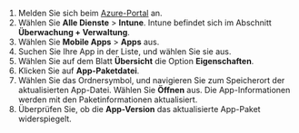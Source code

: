 
1. Melden Sie sich beim [Azure-Portal](https://portal.azure.com) an.  
2. Wählen Sie **Alle Dienste** > **Intune**. Intune befindet sich im Abschnitt **Überwachung + Verwaltung**.  
3. Wählen Sie **Mobile Apps** > **Apps** aus.
4. Suchen Sie Ihre App in der Liste, und wählen Sie sie aus.  
5. Wählen Sie auf dem Blatt **Übersicht** die Option **Eigenschaften**.  
6. Klicken Sie auf **App-Paketdatei**.  
7. Wählen Sie das Ordnersymbol, und navigieren Sie zum Speicherort der aktualisierten App-Datei. Wählen Sie **Öffnen** aus. Die App-Informationen werden mit den Paketinformationen aktualisiert.  
8. Überprüfen Sie, ob die **App-Version** das aktualisierte App-Paket widerspiegelt.  
